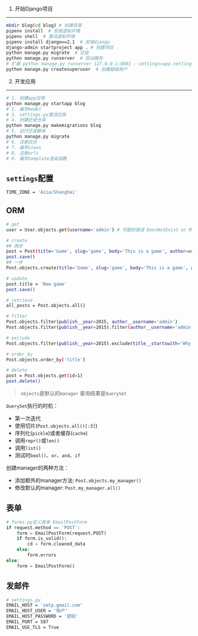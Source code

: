1. 开始Django项目
----

```bash
mkdir blog(cd blog) # 创建目录
pipenv install  # 安装虚拟环境
pipenv shell  # 激活虚拟环境
pipenv install django==2.1  # 安装django
django-admin startproject app . # 创建项目
python manage.py migrate  # 迁徙
python manage.py runserver  # 启动服务
# 扩展 python manage.py runserver 127.0.0.1:8081 --settings=app.settings
python manage.py createsuperuser  # 创建超级用户
```

2. 开发应用
----

```bash
# 1. 创建app应用
python manage.py startapp blog
# 2. 编写model
# 3. settings.py激活应用
# 4. 创建迁徙仓库
python manage.py makemigrations blog
# 5. 运行迁徙脚本
python manage.py migrate
# 6. 注册后台
# 7. 编写views
# 8. 注册urls
# 9. 编写template渲染函数
```

`settings`配置
----

```bash
TIME_ZONE = 'Asia/Shanghai'
```


ORM
----

```bash
# get
user = User.objects.get(username='admin') # 可能的错误 DoesNotExist or MultipleObjectsReturned

# create
## 两步
post = Post(title='Game', slug='game', body='This is a game', author=user)
post.save()
## 一步
Post.objects.create(title='Game', slug='game', body='This is a game', author=user)

# update
post.title = 'New game'
post.save()

# retrieve
all_posts = Post.objects.all()

# filter
Post.objects.filter(publish__year=2015, author__username='admin')
Post.objects.filter(publish__year=2015).filter(author__username='admin')

# exclude
Post.objects.filter(publish__year=2015).exclude(title__startswith='Why')

# order_by
Post.objects.order_by('title')

# delete
post = Post.objects.get(id=1)
post.delete()
```

> `objects`是默认的`manager`
> 查询结果是`QuerySet`

`QuerySet`执行的时机：
- 第一次迭代
- 使用切片(`Post.objects.all()[:3]`)
- 序列化(`pickle`)或者缓存(`cache`)
- 调用`repr()`或`len()`
- 调用`list()`
- 测试时`bool()`、`or`、`and`、`if`

创建manager的两种方法：
- 添加额外的manager方法: `Post.objects.my_manager()`
- 修改默认的manager: `Post.my_manager.all()`

表单
----

```python
# forms.py定义表单 EmailPostForm
if request.method == 'POST':
    form = EmailPostForm(request.POST)
    if form.is_valid():
        cd = form.cleaned_data
    else:
        form.errors
else:
    form = EmailPostForm()
```

发邮件
----

```bash
# settings.py
EMAIL_HOST = 'smtp.gmail.com'
EMAIL_HOST_USER = '账户'
EMAIL_HOST_PASSWORD = '密码'
EMAIL_PORT = 587
EMAIL_USE_TLS = True
```